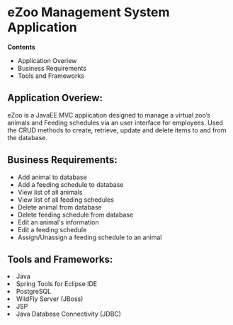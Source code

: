 <b><h1>eZoo Management System Application</h1></b>
<b>Contents</b>
<ul>
  <li>Application Overiew</li>
  <li>Business Requirements</li>
  <li>Tools and Frameworks</li>
</ul>

<h2>Application Overiew:</h2>
eZoo is a JavaEE MVC application designed to manage a virtual zoo’s animals and Feeding schedules via an user interface for employees. Used the CRUD methods to create, retrieve, update and delete items to and from the database. 

<h2>Business Requirements:</h2>
<ul>
  <li>Add animal to database</li>
  <li>Add a feeding schedule to database</li>
  <li>View list of all animals</li>
  <li>View list of all feeding schedules</li>
  <li>Delete animal from database</li>
  <li>Delete feeding schedule from database</li> 
  <li>Edit an animal's information</li>
  <li>Edit a feeding schedule</li>
  <li>Assign/Unassign a feeding schedule to an animal</li>  
</ul>

<h2>Tools and Frameworks:</h2>
  <li>Java</li>
  <li>Spring Tools for Eclipse IDE </li>
  <li>PostgreSQL</li>
  <li>WildFly Server (JBoss)</li>
  <li>JSP</li>
  <li>Java Database Connectivity (JDBC)</li>

